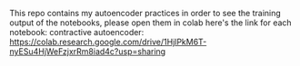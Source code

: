 This repo contains my autoencoder practices
in order to see the training output of the notebooks, please open them in colab
here's the link for each notebook:
contractive autoencoder:
https://colab.research.google.com/drive/1HjlPkM6T-nyESu4HjWeFzjxrRm8iad4c?usp=sharing
